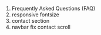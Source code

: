1. Frequently Asked Questions (FAQ) 
2. responsive fontsize
3. contact section
4. navbar fix contact scroll